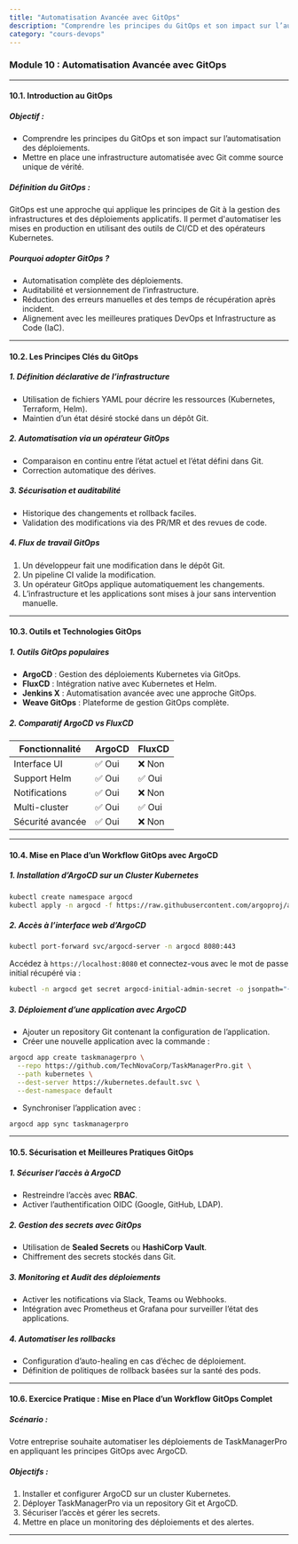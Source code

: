 ```yaml
---
title: "Automatisation Avancée avec GitOps"
description: "Comprendre les principes du GitOps et son impact sur l’automatisation des déploiements, et mettre en place une infrastructure automatisée avec Git comme source unique de vérité."
category: "cours-devops"
---
```


### Module 10 : Automatisation Avancée avec GitOps

---

#### **10.1. Introduction au GitOps**

##### **Objectif :**
- Comprendre les principes du GitOps et son impact sur l’automatisation des déploiements.
- Mettre en place une infrastructure automatisée avec Git comme source unique de vérité.

##### **Définition du GitOps :**
GitOps est une approche qui applique les principes de Git à la gestion des infrastructures et des déploiements applicatifs. Il permet d'automatiser les mises en production en utilisant des outils de CI/CD et des opérateurs Kubernetes.

##### **Pourquoi adopter GitOps ?**
- Automatisation complète des déploiements.
- Auditabilité et versionnement de l’infrastructure.
- Réduction des erreurs manuelles et des temps de récupération après incident.
- Alignement avec les meilleures pratiques DevOps et Infrastructure as Code (IaC).

---

#### **10.2. Les Principes Clés du GitOps**

##### **1. Définition déclarative de l’infrastructure**
- Utilisation de fichiers YAML pour décrire les ressources (Kubernetes, Terraform, Helm).
- Maintien d’un état désiré stocké dans un dépôt Git.

##### **2. Automatisation via un opérateur GitOps**
- Comparaison en continu entre l’état actuel et l’état défini dans Git.
- Correction automatique des dérives.

##### **3. Sécurisation et auditabilité**
- Historique des changements et rollback faciles.
- Validation des modifications via des PR/MR et des revues de code.

##### **4. Flux de travail GitOps**
1. Un développeur fait une modification dans le dépôt Git.
2. Un pipeline CI valide la modification.
3. Un opérateur GitOps applique automatiquement les changements.
4. L’infrastructure et les applications sont mises à jour sans intervention manuelle.

---

#### **10.3. Outils et Technologies GitOps**

##### **1. Outils GitOps populaires**
- **ArgoCD** : Gestion des déploiements Kubernetes via GitOps.
- **FluxCD** : Intégration native avec Kubernetes et Helm.
- **Jenkins X** : Automatisation avancée avec une approche GitOps.
- **Weave GitOps** : Plateforme de gestion GitOps complète.

##### **2. Comparatif ArgoCD vs FluxCD**
| Fonctionnalité | ArgoCD | FluxCD |
|---------------|--------|--------|
| Interface UI | ✅ Oui | ❌ Non |
| Support Helm | ✅ Oui | ✅ Oui |
| Notifications | ✅ Oui | ❌ Non |
| Multi-cluster | ✅ Oui | ✅ Oui |
| Sécurité avancée | ✅ Oui | ❌ Non |

---

#### **10.4. Mise en Place d’un Workflow GitOps avec ArgoCD**

##### **1. Installation d’ArgoCD sur un Cluster Kubernetes**
```bash
kubectl create namespace argocd
kubectl apply -n argocd -f https://raw.githubusercontent.com/argoproj/argo-cd/stable/manifests/install.yaml
```

##### **2. Accès à l’interface web d’ArgoCD**
```bash
kubectl port-forward svc/argocd-server -n argocd 8080:443
```
Accédez à `https://localhost:8080` et connectez-vous avec le mot de passe initial récupéré via :
```bash
kubectl -n argocd get secret argocd-initial-admin-secret -o jsonpath="{.data.password}" | base64 -d
```

##### **3. Déploiement d’une application avec ArgoCD**
- Ajouter un repository Git contenant la configuration de l’application.
- Créer une nouvelle application avec la commande :
```bash
argocd app create taskmanagerpro \
  --repo https://github.com/TechNovaCorp/TaskManagerPro.git \
  --path kubernetes \
  --dest-server https://kubernetes.default.svc \
  --dest-namespace default
```
- Synchroniser l’application avec :
```bash
argocd app sync taskmanagerpro
```

---

#### **10.5. Sécurisation et Meilleures Pratiques GitOps**

##### **1. Sécuriser l’accès à ArgoCD**
- Restreindre l’accès avec **RBAC**.
- Activer l’authentification OIDC (Google, GitHub, LDAP).

##### **2. Gestion des secrets avec GitOps**
- Utilisation de **Sealed Secrets** ou **HashiCorp Vault**.
- Chiffrement des secrets stockés dans Git.

##### **3. Monitoring et Audit des déploiements**
- Activer les notifications via Slack, Teams ou Webhooks.
- Intégration avec Prometheus et Grafana pour surveiller l’état des applications.

##### **4. Automatiser les rollbacks**
- Configuration d’auto-healing en cas d’échec de déploiement.
- Définition de politiques de rollback basées sur la santé des pods.

---

#### **10.6. Exercice Pratique : Mise en Place d’un Workflow GitOps Complet**

##### **Scénario :**
Votre entreprise souhaite automatiser les déploiements de TaskManagerPro en appliquant les principes GitOps avec ArgoCD.

##### **Objectifs :**
1. Installer et configurer ArgoCD sur un cluster Kubernetes.
2. Déployer TaskManagerPro via un repository Git et ArgoCD.
3. Sécuriser l’accès et gérer les secrets.
4. Mettre en place un monitoring des déploiements et des alertes.

---
